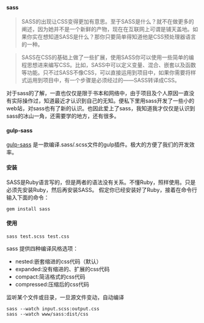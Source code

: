 #### sass

> SASS的出现让CSS变得更加有意思。至于SASS是什么？就不在做更多的阐述，因为她并不是一个新鲜的产物，现在在互联网上可谓是铺天盖地。如果你实在想知道SASS是什么？那你只要简单得知道他是CSS预处理器语言的一种。

> SASS在CSS的基础上做了一些扩展，使用SASS你可以使用一些简单的编程思想进来编写CSS。比如，SASS中可以定义变量、混合、嵌套以及函数等功能。只不过SASS不像CSS，可以直接运用到项目中，如果你需要将样式运用到项目中，有一个步骤是必须经过的——SASS转译成CSS。

对于sass的了解，一直也仅仅是限于书本和网络中，由于项目及个人原因一直没有实际操作过，知道最近才认识到自己的无知。便私下里用sass开发了一些小的web站，对sass也有了新的认识。也因此爱上了sass，我知道我才仅仅是认识到sass的冰山一角，还需要学的地方，还有很多。

#### gulp-sass

[gulp-sass](https://www.npmjs.com/package/gulp-sass) 是一款编译.sass/.scss文件的gulp插件。极大的方便了我们的开发效率。

#### 安装

SASS是Ruby语言写的，但是两者的语法没有关系。不懂Ruby，照样使用。只是必须先安装Ruby，然后再安装SASS。
假定你已经安装好了Ruby，接着在命令行输入下面的命令：

```
gem install sass
```


#### 使用

```
sass test.scss test.css 
```

sass 提供四种编译风格选项：

* nested:嵌套缩进的css代码（默认）
* expanded:没有缩进的、扩展的css代码
* compact:简洁格式的css代码
* compressed:压缩后的css代码

监听某个文件或目录，一旦源文件变动，自动编译
```
sass --watch input.scss:output.css
sass --watch www/sass:dist/css
```